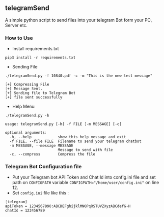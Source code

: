 ## telegramSend 

A simple python script to send files into your telegram Bot form your PC, Server etc.  

### How to Use 

* Install requirements.txt  

```
pip3 install -r requirements.txt  
```  

* Sending File 

```
./telegramSend.py -f 10840.pdf -c -m "This is the new test message" 

[+] Compressing File
[+] Message Sent.
[+] Sending file to Telegram Bot
[+] file sent successfully
``` 

* Help Menu  

``` 
./telegramSend.py -h

usage: telegramSend.py [-h] -f FILE [-m MESSAGE] [-c]

optional arguments:
  -h, --help            show this help message and exit
  -f FILE, --file FILE  Filename to send your telegram chatbot
  -m MESSAGE, --message MESSAGE
                        Message to send with file
  -c, --compress        Compress the file
```   

### Telegram Bot Configuration file 

* Put your Telegram bot API Token and Chat Id into config.ini file and set path on `CONFIGPATH` variable `CONFIGPATH="/home/user/config.ini"` on line 12.    
* Set `config.ini` file like this :   

```   
[telegram]
apiToken = 1234567890:ABCDEFghijklMNOPqRSTUVZXyzABCdefG-H
chatId = 123456789
```   
